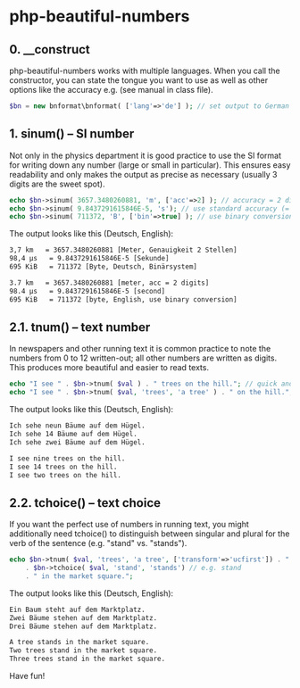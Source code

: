 # php-beautiful-numbers

## 0. __construct ##

php-beautiful-numbers works with multiple languages. When you call the constructor, you can state the tongue you want to use as well as other options like the accuracy e.g. (see manual in class file).  

```php
$bn = new bnformat\bnformat( ['lang'=>'de'] ); // set output to German 
```


## 1. sinum() – SI number ##

Not only in the physics department it is good practice to use the SI format for writing down any number (large or small in particular). This ensures easy readability and only makes the output as precise as necessary (usually 3 digits are the sweet spot).  

```php
echo $bn->sinum( 3657.3480260881, 'm', ['acc'=>2] ); // accuracy = 2 digits 
echo $bn->sinum( 9.8437291615846E-5, 's'); // use standard accuracy (= 3 digits)
echo $bn->sinum( 711372, 'B', ['bin'=>true] ); // use binary conversion (instead of SI prefixes) 
```

The output looks like this (Deutsch, English):

```html
3,7 km   = 3657.3480260881 [Meter, Genauigkeit 2 Stellen]
98,4 µs   = 9.8437291615846E-5 [Sekunde]
695 KiB   = 711372 [Byte, Deutsch, Binärsystem]
```
```html
3.7 km   = 3657.3480260881 [meter, acc = 2 digits]
98.4 µs   = 9.8437291615846E-5 [second]
695 KiB   = 711372 [byte, English, use binary conversion]
```


## 2.1. tnum() – text number ##

In newspapers and other running text it is common practice to note the numbers from 0 to 12 written-out; all other numbers are written as digits. This produces more beautiful and easier to read texts. 

```php
echo "I see " . $bn->tnum( $val ) . " trees on the hill."; // quick and easy mode
echo "I see " . $bn->tnum( $val, 'trees', 'a tree' ) . " on the hill."; // singular exception
```

The output looks like this (Deutsch, English):

```html
Ich sehe neun Bäume auf dem Hügel.
Ich sehe 14 Bäume auf dem Hügel.
Ich sehe zwei Bäume auf dem Hügel.
``` 
```html
I see nine trees on the hill.
I see 14 trees on the hill.
I see two trees on the hill.
```


## 2.2. tchoice() – text choice ##

If you want the perfect use of numbers in running text, you might additionally need tchoice() to distinguish between singular and plural for the verb of the sentence (e.g. "stand" vs. "stands"). 

```php
echo $bn->tnum( $val, 'trees', 'a tree', ['transform'=>'ucfirst']) . " " // e.g. Three trees 
    . $bn->tchoice( $val, 'stand', 'stands') // e.g. stand
    . " in the market square.";

```

The output looks like this (Deutsch, English):

```html
Ein Baum steht auf dem Marktplatz.
Zwei Bäume stehen auf dem Marktplatz.
Drei Bäume stehen auf dem Marktplatz.
```
```html
A tree stands in the market square.
Two trees stand in the market square.
Three trees stand in the market square.
``` 


Have fun!

